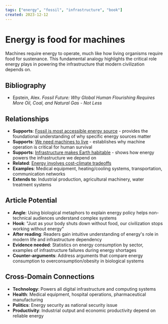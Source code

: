 ```yaml
---
tags: ["energy", "fossil", "infrastructure", "book"]
created: 2023-12-12
---
```


# Energy is food for machines

Machines require energy to operate, much like how living organisms require food for sustenance. This fundamental analogy highlights the critical role energy plays in powering the infrastructure that modern civilization depends on.

## Bibliography

- Epstein, Alex. *Fossil Future: Why Global Human Flourishing Requires More Oil, Coal, and Natural Gas - Not Less*

## Relationships
- **Supports**: [Fossil is most accessible energy source](energy-fossil-accessible.md) - provides the foundational understanding of why specific energy sources matter
- **Supports**: [We need machines to live](energy-machines-survival.md) - establishes why machine operation is critical for human survival
- **Supports**: [Infrastructure makes Earth habitable](energy-infrastructure-habitable.md) - shows how energy powers the infrastructure we depend on
- **Related**: [Energy involves cost-climate tradeoffs](energy-cost-climate-tradeoffs.md)
- **Examples**: Medical equipment, heating/cooling systems, transportation, communication networks
- **Extends to**: Industrial production, agricultural machinery, water treatment systems

## Article Potential
- **Angle**: Using biological metaphors to explain energy policy helps non-technical audiences understand complex systems
- **Hook**: "Just as your body shuts down without food, our civilization stops working without energy"
- **After reading**: Readers gain intuitive understanding of energy's role in modern life and infrastructure dependency
- **Evidence needed**: Statistics on energy consumption by sector, examples of infrastructure failures during energy shortages
- **Counter-arguments**: Address arguments that compare energy consumption to overconsumption/obesity in biological systems

## Cross-Domain Connections
- **Technology**: Powers all digital infrastructure and computing systems
- **Health**: Medical equipment, hospital operations, pharmaceutical manufacturing
- **Politics**: Energy security as national security issue
- **Productivity**: Industrial output and economic productivity depend on reliable energy